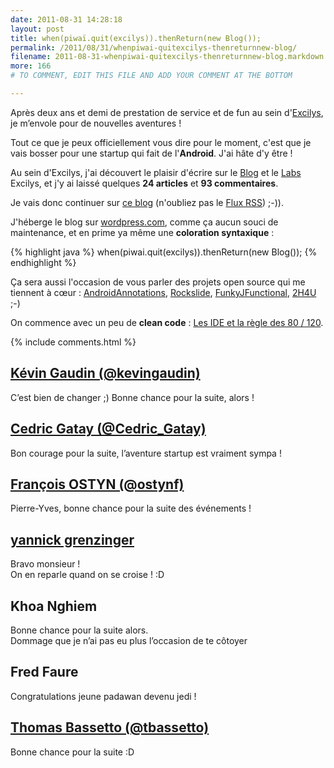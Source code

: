 ```yaml
---
date: 2011-08-31 14:28:18
layout: post
title: when(piwaï.quit(excilys)).thenReturn(new Blog());
permalink: /2011/08/31/whenpiwai-quitexcilys-thenreturnnew-blog/
filename: 2011-08-31-whenpiwai-quitexcilys-thenreturnnew-blog.markdown
more: 166
# TO COMMENT, EDIT THIS FILE AND ADD YOUR COMMENT AT THE BOTTOM

---
```

Après deux ans et demi de prestation de service et de fun au sein d'[Excilys](http://www.excilys.com/), je m’envole pour de nouvelles aventures !


Tout ce que je peux officiellement vous dire pour le moment, c'est que je vais bosser pour une startup qui fait de l'**Android**. J'ai hâte d'y être !

Au sein d'Excilys, j'ai découvert le plaisir d'écrire sur le [Blog](http://blog.excilys.com/author/pyricau/) et le [Labs](http://labs.excilys.com/author/pyricauexcilys-com/) Excilys, et j'y ai laissé quelques **24 articles** et **93 commentaires**.

Je vais donc continuer sur [ce blog](http://blog.piwai.info) (n'oubliez pas le <a href="{{ site.rss_feed }}">Flux RSS</a>) ;-)).

J'héberge le blog sur [wordpress.com](http://wordpress.com), comme ça aucun souci de maintenance, et en prime ya même une **coloration syntaxique** :

{% highlight java %}
when(piwai.quit(excilys)).thenReturn(new Blog());
{% endhighlight %}

Ça sera aussi l'occasion de vous parler des projets open source qui me tiennent à cœur : [AndroidAnnotations](http://code.google.com/p/androidannotations/), [Rockslide](https://github.com/pyricau/rockslide), [FunkyJFunctional](https://github.com/pyricau/FunkyJFunctional), [2H4U](https://github.com/pyricau/toohardforyou) ;-)

On commence avec un peu de **clean code** : [Les IDE et la règle des 80 / 120](/2011/08/31/les-ide-et-la-regle-des-80-120/).

{% include comments.html %}

## [Kévin Gaudin (@kevingaudin)](http://twitter.com/kevingaudin)  
C’est bien de changer ;) Bonne chance pour la suite, alors !

## [Cedric Gatay (@Cedric_Gatay)](http://twitter.com/Cedric_Gatay)  
Bon courage pour la suite, l’aventure startup est vraiment sympa !

## [François OSTYN (@ostynf)](http://twitter.com/ostynf)  
Pierre-Yves, bonne chance pour la suite des événements !

## [yannick grenzinger](http://about.me/yannick.grenzinger)  
Bravo monsieur !  
On en reparle quand on se croise !  :D

## Khoa Nghiem  
Bonne chance pour la suite alors.  
Dommage que je n’ai pas eu plus l’occasion de te côtoyer

## Fred Faure  
Congratulations jeune padawan devenu jedi !

## [Thomas Bassetto (@tbassetto)](http://twitter.com/tbassetto)  
Bonne chance pour la suite :D